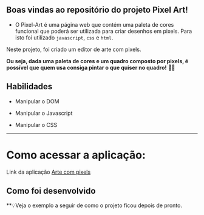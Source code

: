## Boas vindas ao repositório do projeto Pixel Art!

- O Pixel-Art é uma página web que contém uma paleta de cores funcional que poderá ser utilizada para criar desenhos em pixels. Para isto foi utilizado `javascript`, `css` e `html`.

Neste projeto, foi criado um editor de arte com pixels.

**Ou seja, dada uma paleta de cores e um quadro composto por pixels, é possível que quem usa consiga pintar o que quiser no quadro!** 👩‍🎨
  

## Habilidades

- Manipular o DOM

- Manipular o Javascript

- Manipular o CSS

---


# Como acessar a aplicação:

Link da aplicação <a href='https://abreupamm.github.io/project-pixels-art/'>Arte com pixels</a>

## Como foi desenvolvido

**💡Veja o exemplo a seguir de como o projeto ficou depois de pronto.
